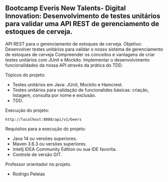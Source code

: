 <h2>Bootcamp Everis New Talents- Digital Innovation: Desenvolvimento de testes unitários para validar uma API REST de gerenciamento de estoques de cerveja.</h2>

API REST para o gerenciamento de estoques de cerveja. 
Objetivo:
Desenvolver testes unitários para validar o nosso sistema de gerenciamento de estoques de cerveja
Compreender os conceitos e vantagens de criar testes unitários com JUnit e Mockito.
Implementar o desenvolvimento funcionalidades da nossa API através da prática do TDD.

Tópicos do projeto:

* Testes unitários em Java: JUnit, Mockito e Hamcrest. 
* Testes unitários para validação de funcionalides básicas: criação, listagem, consulta por nome e exclusão.
* TDD.


Execução do projeto:

```
http://localhost:8080/api/v1/beers
```

Requisitos para a execução do projeto:

* Java 14 ou versões superiores.
* Maven 3.6.3 ou versões superiores.
* Intellj IDEA Community Edition ou sua IDE favorita.
* Controle de versão GIT.

Professor orientador no projeto.
* Rodrigo Peleias
